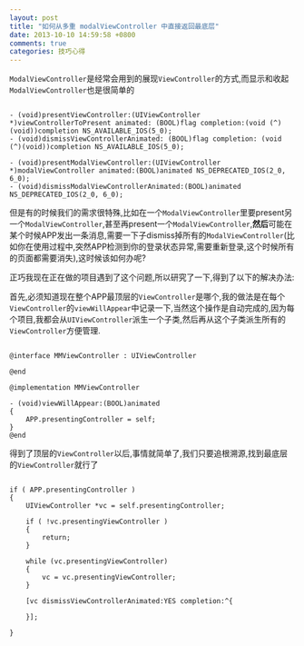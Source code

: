 ```yaml
---
layout: post
title: "如何从多重 modalViewController 中直接返回最底层"
date: 2013-10-10 14:59:58 +0800
comments: true
categories: 技巧心得
---
```


`ModalViewController`是经常会用到的展现`ViewController`的方式,而显示和收起`ModalViewController`也是很简单的

``` objc

- (void)presentViewController:(UIViewController *)viewControllerToPresent animated: (BOOL)flag completion:(void (^)(void))completion NS_AVAILABLE_IOS(5_0);
- (void)dismissViewControllerAnimated: (BOOL)flag completion: (void (^)(void))completion NS_AVAILABLE_IOS(5_0);

- (void)presentModalViewController:(UIViewController *)modalViewController animated:(BOOL)animated NS_DEPRECATED_IOS(2_0, 6_0);
- (void)dismissModalViewControllerAnimated:(BOOL)animated NS_DEPRECATED_IOS(2_0, 6_0);

```

但是有的时候我们的需求很特殊,比如在一个`ModalViewController`里要present另一个`ModalViewController`,甚至再present一个`ModalViewController`,**然后**可能在某个时候APP发出一条消息,需要一下子dismiss掉所有的`ModalViewController`(比如你在使用过程中,突然APP检测到你的登录状态异常,需要重新登录,这个时候所有的页面都需要消失),这时候该如何办呢?

正巧我现在正在做的项目遇到了这个问题,所以研究了一下,得到了以下的解决办法:

首先,必须知道现在整个APP最顶层的`ViewController`是哪个,我的做法是在每个`ViewController`的`viewWillAppear`中记录一下,当然这个操作是自动完成的,因为每个项目,我都会从`UIViewController`派生一个子类,然后再从这个子类派生所有的`ViewController`方便管理.

``` objc

@interface MMViewController : UIViewController

@end

@implementation MMViewController

- (void)viewWillAppear:(BOOL)animated
{
    APP.presentingController = self;
}
@end

```

得到了顶层的`ViewController`以后,事情就简单了,我们只要追根溯源,找到最底层的`ViewController`就行了

``` objc

if ( APP.presentingController )
{
    UIViewController *vc = self.presentingController;
    
    if ( !vc.presentingViewController )
    {
        return;
    }
    
    while (vc.presentingViewController)
    {
        vc = vc.presentingViewController;
    }
    
    [vc dismissViewControllerAnimated:YES completion:^{

    }];
    
}

```
